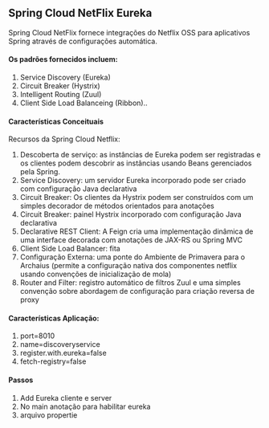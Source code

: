 
## Spring Cloud NetFlix Eureka
Spring Cloud NetFlix fornece integrações do Netflix OSS para aplicativos Spring através de configurações automática. 
#### Os padrões fornecidos incluem:
1. Service Discovery (Eureka)
2. Circuit Breaker (Hystrix)
3. Intelligent Routing (Zuul)
4. Client Side Load Balanceing (Ribbon)..


#### Características Conceituais
Recursos da Spring Cloud Netflix:
1. Descoberta de serviço: as instâncias de Eureka podem ser registradas e os clientes podem descobrir as instâncias usando Beans gerenciados pela Spring.
2. Service Discovery: um servidor Eureka incorporado pode ser criado com configuração Java declarativa
3. Circuit Breaker: Os clientes da Hystrix podem ser construídos com um simples decorador de métodos orientados para anotações
4. Circuit Breaker: painel Hystrix incorporado com configuração Java declarativa
5. Declarative REST Client: A Feign cria uma implementação dinâmica de uma interface decorada com anotações de JAX-RS ou Spring MVC
6. Client Side Load Balancer: fita
7. Configuração Externa: uma ponte do Ambiente de Primavera para o Archaius (permite a configuração nativa dos componentes netflix usando convenções de inicialização de mola)
8. Router and Filter: registro automático de filtros Zuul e uma simples convenção sobre abordagem de configuração para criação reversa de proxy

#### Características Aplicação:
1. port=8010
2. name=discoveryservice
3. register.with.eureka=false
4. fetch-registry=false

#### Passos
1. Add Eureka cliente e server
2. No main anotação para habilitar eureka
3. arquivo propertie
